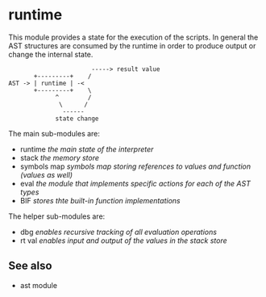 runtime
=======

This module provides a state for the execution of the scripts.
In general the AST structures are consumed by the runtime in order to produce output or change the internal state.

                           -----> result value
           +---------+    /
    AST -> | runtime | -<
           +---------+    \
                 ^        /
                  \      /
                   ------
                 state change

The main sub-modules are:
 * runtime      _the main state of the interpreter_
 * stack        _the memory store_
 * symbols map  _symbols map storing references to values and function (values as well)_
 * eval         _the module that implements specific actions for each of the AST types_
 * BIF          _stores thte built-in function implementations_

The helper sub-modules are:
 * dbg      _enables recursive tracking of all evaluation operations_
 * rt val   _enables input and output of the values in the stack store_

See also
--------
 * ast module

